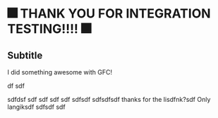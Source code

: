 # 🎆 THANK YOU FOR INTEGRATION TESTING!!!! 🎆

## Subtitle

I did something awesome with GFC!
 
df
sdf
  
  

sdfdsf
sdf
sdf
sdf
sdf
sdfsdf
sdfsdfsdf
thanks for the lisdfnk?sdf
Only langiksdf
sdfsdf
sdf
